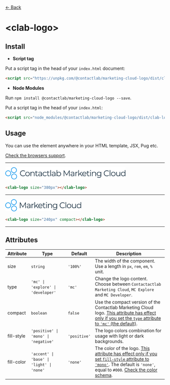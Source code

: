 [← Back](../README.md)

# \<clab-logo>

## Install

- **Script tag**

Put a script tag in the head of your `index.html` document:

```html
<script src="https://unpkg.com/@contactlab/marketing-cloud-logo/dist/clab-logo.js"></script>
```

- **Node Modules**

Run `npm install @contactlab/marketing-cloud-logo --save`.

Put a script tag in the head of your `index.html`:

```html
<script src="node_modules/@contactlab/marketing-cloud-logo/dist/clab-logo.js"></script>
```

## Usage

You can use the element anywhere in your HTML template, JSX, Pug etc.

[Check the browsers support](./browsers-support.md).

---

<img width="380px" src="../resources/svg/logo-mc-full.svg" />

```html
<clab-logo size="380px"></clab-logo>
```

---

<img width="240px" src="../resources/svg/logo-mc-compact.svg" />

```html
<clab-logo size="240px" compact></clab-logo>
```

---

## Attributes

<table>
  <thead>
    <tr>
      <th>Attribute</th>
      <th>Type</th>
      <th>Default</th>
      <th>Description</th>
    </tr>
  <tbody>
    <tr>
      <td>size</td>
      <td><code>string</code></td>
      <td><code>'100%'</code></td>
      <td>The width of the component. Use a length in <code>px</code>, <code>rem</code>, <code>em</code>, <code>%</code> unit.</td>
    </tr>
    <tr>
      <td>type</td>
      <td><code>'mc' | 'explore' | 'developer'</code></td>
      <td><code>'mc'</code></td>
      <td>Change the logo content. Choose between <code>Contactactlab Marketing Cloud</code>, <code>MC Explore</code> and <code>MC Developer</code>.
      </td>
    </tr>
    <tr>
      <td>compact</td>
      <td><code>boolean</code></td>
      <td><code>false</code></td>
      <td>Use the compact version of the Contactlab Marketing Cloud logo. <u>This attribute has effect only if you set the <code>type</code> attribute to <code>'mc'</code> (the default)</u>.</td>
    </tr>
    <tr>
      <td>fill-style</td>
      <td><code>'positive' | 'mono' | 'negative'</code></td>
      <td><code>'positive'</code></td>
      <td>The logo colors combination for usage with light or dark backgrounds.</td>
    </tr>
    <tr>
      <td>fill-color</td>
      <td><code>'accent' | 'base' | 'light' | 'none'</code></td>
      <td><code>'none'</code></td>
      <td>The color of the logo. <u>This attribute has effect only if you set <code>fill-style</code> attribute to <code>'mono'</code></u>. The default is <code>'none'</code>, equal to <code>#000</code>. <a href="./color-schema.md" title="Color schema">Check the color schema</a>.</td>
    </tr>
  </tbody>
</table>
